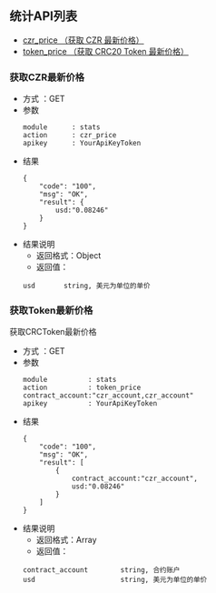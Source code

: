 
## 统计API列表
- [czr_price （获取 CZR 最新价格）](#获取CZR最新价格) 
- [token_price （获取 CRC20 Token 最新价格）](#获取Token最新价格)

### 获取CZR最新价格


- 方式 ：GET
- 参数
    ```
    module      : stats
    action      : czr_price
    apikey      : YourApiKeyToken
    ```
- 结果
    ```
    {
        "code": "100",
        "msg": "OK",
        "result": {
            usd:"0.08246"
        }
    }
    ```
- 结果说明
    - 返回格式：Object
    - 返回值：
    ```
    usd       string, 美元为单位的单价
    ```

### 获取Token最新价格

获取CRCToken最新价格

- 方式 ：GET
- 参数
    ```
    module          : stats
    action          : token_price
    contract_account:"czr_account,czr_account"
    apikey          : YourApiKeyToken
    ```
- 结果
    ```
    {
        "code": "100",
        "msg": "OK",
        "result": [
            {
                contract_account:"czr_account",
                usd:"0.08246"
            }
        ]
    }
    ```
- 结果说明
    - 返回格式：Array
    - 返回值：
    ```
    contract_account        string, 合约账户
    usd                     string, 美元为单位的单价
    ```

